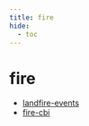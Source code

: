 ```yaml
---
title: fire
hide:
  - toc
---
```


# fire

- [landfire-events](https://cu-esiil.github.io/data-library/library/landfire-events/)  
  <small></small>
- [fire-cbi](https://cu-esiil.github.io/data-library/library/fire-cbi/)  
  <small></small>